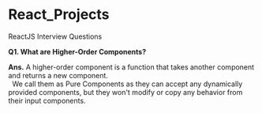 # React_Projects
ReactJS Interview Questions

**Q1. What are Higher-Order Components?**

**Ans.** A higher-order component is a function that takes another component and returns a new component.  
&nbsp;&nbsp;We call them as Pure Components as they can accept any dynamically provided components, but they won't modify or copy any behavior from their input components.
